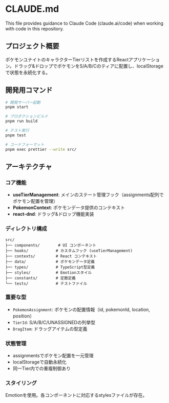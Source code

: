 # CLAUDE.md

This file provides guidance to Claude Code (claude.ai/code) when working with code in this repository.

## プロジェクト概要

ポケモンユナイトのキャラクターTierリストを作成するReactアプリケーション。ドラッグ&ドロップでポケモンをS/A/B/Cのティアに配置し、localStorageで状態を永続化する。

## 開発用コマンド

```bash
# 開発サーバー起動
pnpm start

# プロダクションビルド
pnpm run build

# テスト実行
pnpm test

# コードフォーマット
pnpm exec prettier --write src/
```

## アーキテクチャ

### コア機能
- **useTierManagement**: メインのステート管理フック（assignments配列でポケモン配置を管理）
- **PokemonContext**: ポケモンデータ提供のコンテキスト
- **react-dnd**: ドラッグ&ドロップ機能実装

### ディレクトリ構成
```
src/
├── components/        # UI コンポーネント
├── hooks/            # カスタムフック (useTierManagement)
├── contexts/         # React コンテキスト
├── data/             # ポケモンデータ定義
├── types/            # TypeScript型定義
├── styles/           # Emotionスタイル
├── constants/        # 定数定義
└── tests/            # テストファイル
```

### 重要な型
- `PokemonAssignment`: ポケモンの配置情報（id, pokemonId, location, position）
- `TierId`: S/A/B/C/UNASSIGNEDの列挙型
- `DragItem`: ドラッグアイテムの型定義

### 状態管理
- assignmentsでポケモン配置を一元管理
- localStorageで自動永続化
- 同一Tier内での重複制御あり

### スタイリング
Emotionを使用。各コンポーネントに対応するstylesファイルが存在。